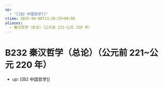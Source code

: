 ```yaml
---
up:
  - "[[B2 中国哲学]]"
ctime: 2025-04-06T13:28:35+08:00
aliases:
  - 秦汉哲学（总论）（公元前 221~公元 220 年）
---
```


# B232 秦汉哲学（总论）（公元前 221~公元 220 年）

- up: [[B2 中国哲学]]
